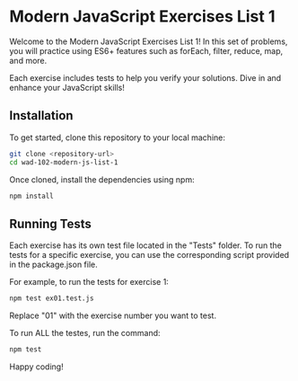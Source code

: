 # Modern JavaScript Exercises List 1

Welcome to the Modern JavaScript Exercises List 1! In this set of problems, you will practice using ES6+ features such as forEach, filter, reduce, map, and more.

Each exercise includes tests to help you verify your solutions. Dive in and enhance your JavaScript skills!

## Installation

To get started, clone this repository to your local machine:

```bash
git clone <repository-url>
cd wad-102-modern-js-list-1
```

Once cloned, install the dependencies using npm:

```bash
npm install
```

## Running Tests

Each exercise has its own test file located in the "Tests" folder. To run the tests for a specific exercise, you can use the corresponding script provided in the package.json file.

For example, to run the tests for exercise 1:

```bash
npm test ex01.test.js
```

Replace "01" with the exercise number you want to test.

To run ALL the testes, run the command:

```bash
npm test
```

Happy coding!

